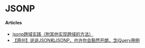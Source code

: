 # JSONP

#### Articles

* [jsonp跨域实践（附其他实现跨域的方法）](http://www.jianshu.com/p/54677d1d838d)
* [【原创】说说JSON和JSONP，也许你会豁然开朗，含jQuery用例](http://www.cnblogs.com/dowinning/archive/2012/04/19/json-jsonp-jquery.html)

